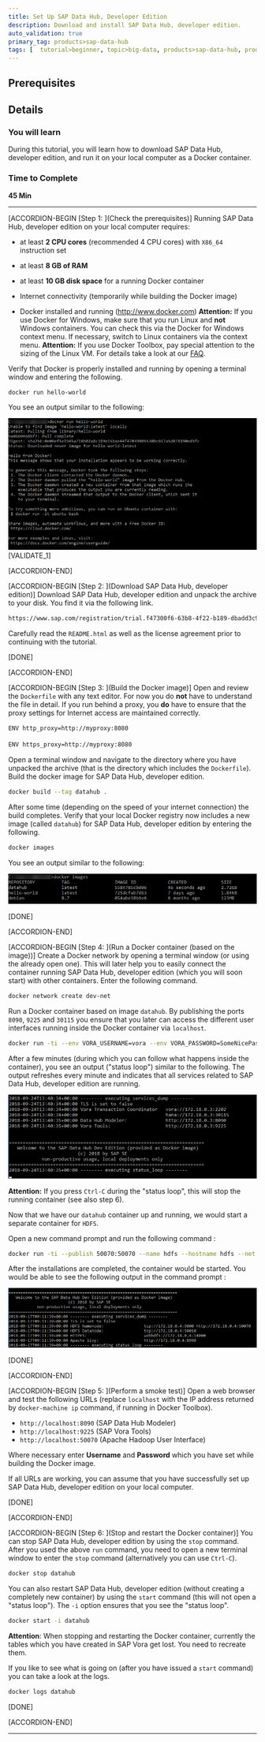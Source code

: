 ```yaml
---
title: Set Up SAP Data Hub, Developer Edition
description: Download and install SAP Data Hub, developer edition.
auto_validation: true
primary_tag: products>sap-data-hub
tags: [  tutorial>beginner, topic>big-data, products>sap-data-hub, products>sap-vora ]
---
```


## Prerequisites  

## Details
### You will learn  
During this tutorial, you will learn how to download SAP Data Hub, developer edition, and run it on your local computer as a Docker container.

### Time to Complete
**45 Min**

---

[ACCORDION-BEGIN [Step 1: ](Check the prerequisites)]
Running SAP Data Hub, developer edition on your local computer requires:

* at least **2 CPU cores** (recommended 4 CPU cores) with `X86_64` instruction set

* at least **8 GB of RAM**

* at least **10 GB disk space** for a running Docker container

* Internet connectivity (temporarily while building the Docker image)

* Docker installed and running (http://www.docker.com)
  **Attention:** If you use Docker for Windows, make sure that you run Linux and **not** Windows containers. You can check this via the Docker for Windows context menu. If necessary, switch to Linux containers via the context menu.
  **Attention:** If you use Docker Toolbox, pay special attention to the sizing of the Linux VM. For details take a look at our [FAQ](http://blogs.sap.com/2017/12/06/faqs-for-sap-data-hub-developer-edition).

Verify that Docker is properly installed and running by opening a terminal window and entering the following.

```sh
docker run hello-world
```

You see an output similar to the following:

![picture_01](./datahub-docker-v2-setup_01.png)
[VALIDATE_1]

[ACCORDION-END]

[ACCORDION-BEGIN [Step 2: ](Download SAP Data Hub, developer edition)]
Download SAP Data Hub, developer edition and unpack the archive to your disk. You find it via the following link.

```sh
https://www.sap.com/registration/trial.f47300f6-63b8-4f22-b189-dbadd3c903d6.html?id=0050000001302052018&external-site=aHR0cHM6Ly9kZXZlbG9wZXJzLnNhcC5jb20vdHJpYWxzLWRvd25sb2Fkcy5odG1s
```

Carefully read the `README.html` as well as the license agreement prior to continuing with the tutorial.

[DONE]

[ACCORDION-END]


[ACCORDION-BEGIN [Step 3: ](Build the Docker image)]
Open and review the `Dockerfile` with any text editor. For now you do **not** have to understand the file in detail. If you run behind a proxy, you **do** have to ensure that the proxy settings for Internet access are maintained correctly.

```sh
ENV http_proxy=http://myproxy:8080

ENV https_proxy=http://myproxy:8080
```

Open a terminal window and navigate to the directory where you have unpacked the archive (that is the directory which includes the `Dockerfile`). Build the docker image for SAP Data Hub, developer edition.

```sh
docker build --tag datahub .
```

After some time (depending on the speed of your internet connection) the build completes. Verify that your local Docker registry now includes a new image (called `datahub`) for SAP Data Hub, developer edition by entering the following.

```sh
docker images
```
You see an output similar to the following:

![picture_02](./datahub-docker-v2-setup_02.png)  

[DONE]

[ACCORDION-END]

[ACCORDION-BEGIN [Step 4: ](Run a Docker container (based on the image))]
Create a Docker network by opening a terminal window (or using the already open one). This will later help you to easily connect the container running SAP Data Hub, developer edition (which you will soon start) with other containers. Enter the following command.

```sh
docker network create dev-net
```

Run a Docker container based on image `datahub`. By publishing the ports `8090`, `9225` and `30115` you ensure that you later can access the different user interfaces running inside the Docker container via `localhost`.


```sh
docker run -ti --env VORA_USERNAME=vora --env VORA_PASSWORD=SomeNicePassword19920706 --publish 8090:8090 --publish 9225:9225 --publish 30115:30115 --name datahub --hostname datahub --network dev-net datahub run --agree-to-sap-license
```

After a few minutes (during which you can follow what happens inside the container), you see an output ("status loop") similar to the following. The output refreshes every minute and indicates that all services related to SAP Data Hub, developer edition are running.

![picture_03](./datahub-docker-v2-setup_03.png)  

**Attention:** If you press `Ctrl-C` during the "status loop", this will stop the running container (see also step 6).

Now that we have our `datahub` container up and running, we would start a separate container for `HDFS`.

Open a new command prompt and run the following command :

```sh
docker run -ti --publish 50070:50070 --name hdfs --hostname hdfs --net dev-net datahub run-hdfs
```

After the installations are completed, the container would be started. You would be able to see the following output in the command prompt :

![picture_04](./datahub-docker-v2-setup_04.png)

[DONE]

[ACCORDION-END]

[ACCORDION-BEGIN [Step 5: ](Perform a smoke test)]
Open a web browser and test the following URLs (replace `localhost` with the IP address returned by `docker-machine ip` command, if running in Docker Toolbox).

* `http://localhost:8090` (SAP Data Hub Modeler)
* `http://localhost:9225` (SAP Vora Tools)
* `http://localhost:50070` (Apache Hadoop User Interface)

 Where necessary enter **Username** and **Password** which you have set while building the Docker image.

If all URLs are working, you can assume that you have successfully set up SAP Data Hub, developer edition on your local computer.

[DONE]

[ACCORDION-END]

[ACCORDION-BEGIN [Step 6: ](Stop and restart the Docker container)]
You can stop SAP Data Hub, developer edition by using the `stop` command. After you used the above `run` command, you need to open a new terminal window to enter the `stop` command (alternatively you can use `Ctrl-C`).

```sh
docker stop datahub
```

You can also restart SAP Data Hub, developer edition (without creating a completely new container) by using the `start` command (this will not open a "status loop"). The `-i` option ensures that you see the "status loop".

```sh
docker start -i datahub
```

**Attention**: When stopping and restarting the Docker container, currently the tables which you have created in SAP Vora get lost. You need to recreate them.


If you like to see what is going on (after you have issued a `start` command) you can take a look at the logs.

```sh
docker logs datahub
```
[DONE]

[ACCORDION-END]

---
